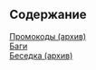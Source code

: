## Содержание
[Промокоды (архив)](https://github.com/qortalit/yandex/discussions/10)
</br>
[Баги](https://github.com/qortalit/yandex/issues)
</br>
[Беседка (архив)](https://github.com/qortalit/yandex/discussions/8)


